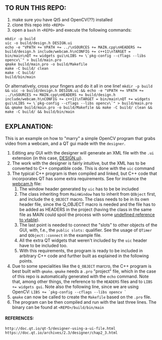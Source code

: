 ## TO RUN THIS REPO:

1. make sure you have Qt5 and OpenCV(??) installed
2. clone this repo into `<REPO>`
3. open a `bash` in `<REPO>` and execute the following commands:

```
mkdir -p build
uic -o build/design.h DESIGN.ui
echo -e "VPATH += VPATH += ../\nSOURCES += MAIN.cpp\nHEADERS += build/design.h include/webcam.h\nCONFIG += c++11\nTARGET = bin/main\nQT += widgets gui\nLIBS += \`pkg-config --cflags --libs opencv\`" > build/main.pro
qmake build/main.pro -o build/Makefile
make -C build/ clean
make -C build/
build/bin/main
```
 Or alternatively, cross your fingers and do it all in one line! ``mkdir -p build && uic -o build/design.h DESIGN.ui && echo -e "VPATH += VPATH += ../\nSOURCES += MAIN.cpp\nHEADERS += build/design.h include/webcam.h\nCONFIG += c++11\nTARGET = bin/main\nQT += widgets gui\nLIBS += \`pkg-config --cflags --libs opencv\`" > build/main.pro && qmake build/main.pro -o build/Makefile && make -C build/ clean && make -C build/ && build/bin/main``
 
 ## EXPLANATION:
 
 This is an example on how to "marry" a simple OpenCV program that grabs video from a webcam, and a QT gui made with the `designer`.
 
 1. Editing any GUI with the designer will generate an XML file with the `.ui` extension (in this case, [DESIGN.ui](DESIGN.ui)).
 2. The work with the designer is fairly intuitive, but the XML has to be converted to C++ compatible code. This is done with the `uic` command
 3. The typical C++ program is then compiled and linked, but C++ code that incorporates QT has some extra requirements. See for instance the [webcam.h](include/webcam.h) file:
    1. The window header generated by `uic` has to be be included
    2. The class inheriting from `MainWindow` has to inherit from `QObject` first, and include the `Q_OBJECT` macro. The class needs to be in its own header file, since the Q_OBJECT macro is needed and the file has to be added as HEADERS in the project (having the class in the same file as MAIN could spoil the process with some [undefined reference to vtable](https://stackoverflow.com/questions/2555816/qt-linker-error-undefined-reference-to-vtable)).
    3. The last point is needed to connect the "slots" to other objects of the GUI, with, f.e., the `public slots:` qualifier. See the usage of `QTimer` and `QObject::connect` in the example file.
    4. All the extra QT widgets that weren't included by the `uic` header have to be included too.
    5. With this requirements, the program is ready to be included in arbitrary C++ code and further built as explained in the following points.
4. Due to some specialities like the `Q_OBJECT` marcro, the C++ program is best built with `qmake`. `qmake` needs a `.pro` "project" file, which in the case of this repo is automatically generated with the `echo` command. Note that, among other things, the reference to the `HEADERS` files and to `LIBS += widgets gui`. Note also the following line, since we are using OpenCV: `` LIBS += `pkg-config --cflags --libs opencv ` ``
5. `qmake` can now be called to create the `Makefile` based on the `.pro` file.
6. The program can be then compiled and run with the last three lines. The binary can be found at `<REPO>/build/bin/main`

#### REFERENCES:

`http://doc.qt.io/qt-5/designer-using-a-ui-file.html`
`https://doc.qt.io/archives/2.3/designer/chap2_3.html`

